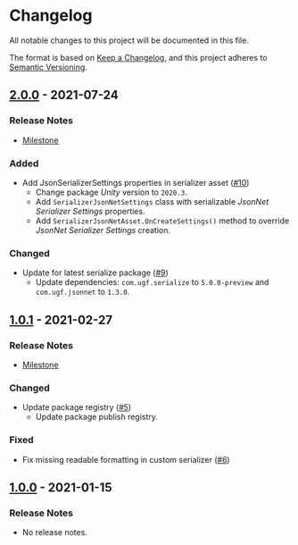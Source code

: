 # Changelog

All notable changes to this project will be documented in this file.

The format is based on [Keep a Changelog](https://keepachangelog.com/en/1.0.0/),
and this project adheres to [Semantic Versioning](https://semver.org/spec/v2.0.0.html).

## [2.0.0](https://github.com/unity-game-framework/ugf-serialize-jsonnet/releases/tag/2.0.0) - 2021-07-24  

### Release Notes

- [Milestone](https://github.com/unity-game-framework/ugf-serialize-jsonnet/milestone/2?closed=1)  
    

### Added

- Add JsonSerializerSettings properties in serializer asset ([#10](https://github.com/unity-game-framework/ugf-serialize-jsonnet/pull/10))  
    - Change package _Unity_ version to `2020.3`.
    - Add `SerializerJsonNetSettings` class with serializable _JsonNet Serializer Settings_ properties.
    - Add `SerializerJsonNetAsset.OnCreateSettings()` method to override _JsonNet Serializer Settings_ creation.

### Changed

- Update for latest serialize package ([#9](https://github.com/unity-game-framework/ugf-serialize-jsonnet/pull/9))  
    - Update dependencies: `com.ugf.serialize` to `5.0.0-preview` and `com.ugf.jsonnet` to `1.3.0`.

## [1.0.1](https://github.com/unity-game-framework/ugf-serialize-jsonnet/releases/tag/1.0.1) - 2021-02-27  

### Release Notes

- [Milestone](https://github.com/unity-game-framework/ugf-serialize-jsonnet/milestone/1?closed=1)  
    

### Changed

- Update package registry ([#5](https://github.com/unity-game-framework/ugf-serialize-jsonnet/pull/5))  
    - Update package publish registry.

### Fixed

- Fix missing readable formatting in custom serializer ([#6](https://github.com/unity-game-framework/ugf-serialize-jsonnet/pull/6))

## [1.0.0](https://github.com/unity-game-framework/ugf-serialize-jsonnet/releases/tag/1.0.0) - 2021-01-15  

### Release Notes

- No release notes.


